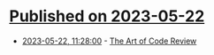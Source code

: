 # [Published on 2023-05-22](index.md)

* [2023-05-22, 11:28:00](https://lobste.rs/s/f4b7zh/art_code_review) - [The Art of Code Review](https://redd.one/blog/the-art-of-code-review)

